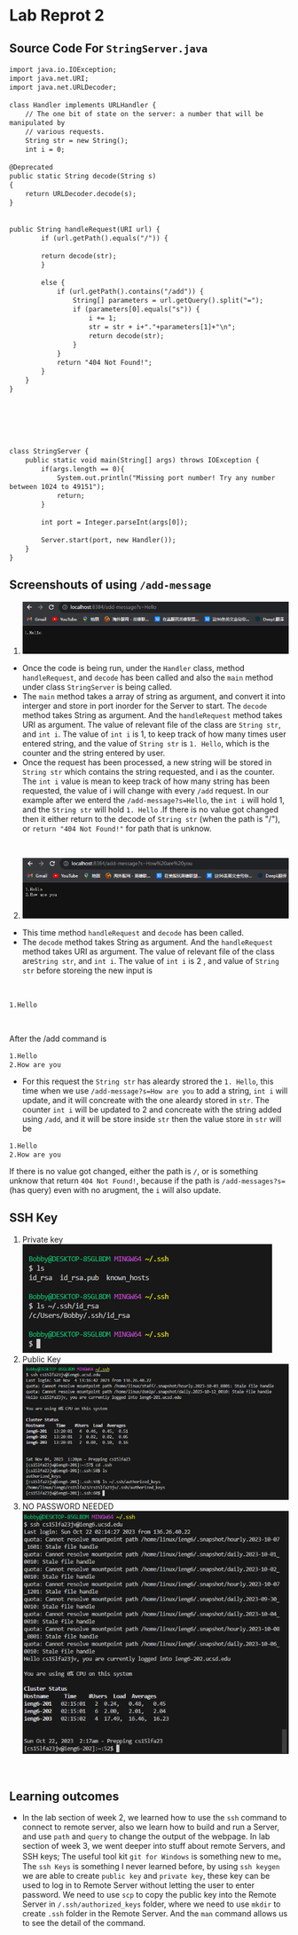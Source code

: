 # Lab Reprot 2

## Source Code For `StringServer.java`

```
import java.io.IOException;
import java.net.URI;
import java.net.URLDecoder;

class Handler implements URLHandler {
    // The one bit of state on the server: a number that will be manipulated by
    // various requests.
    String str = new String();
    int i = 0;

@Deprecated
public static String decode(String s)
{
    return URLDecoder.decode(s);
}


public String handleRequest(URI url) {
        if (url.getPath().equals("/")) {

        return decode(str);      
        }

        else {
            if (url.getPath().contains("/add")) {
                String[] parameters = url.getQuery().split("=");
                if (parameters[0].equals("s")) {
                    i += 1;
                    str = str + i+"."+parameters[1]+"\n";
                    return decode(str);
                }
            }
            return "404 Not Found!";
        }
    }
}






class StringServer {
    public static void main(String[] args) throws IOException {
        if(args.length == 0){
            System.out.println("Missing port number! Try any number between 1024 to 49151");
            return;
        }

        int port = Integer.parseInt(args[0]);

        Server.start(port, new Handler());
    }
}

```

## Screenshouts of  using `/add-message` 
1. ![Hello](laba21.png)
* Once the code is being run, under the `Handler` class, method `handleRequest`, and `decode` has been called and also the `main` method under class `StringServer` is being called.
* The `main` method takes a array of string as argument, and convert it into interger and store in port inorder for the Server to start. The `decode` method takes String as argument. And the `handleRequest` method takes URI as argument. The value of relevant file of the class are `String str`, and `int i`. The value of `int i` is 1, to keep track of how many times user entered string, and the value of `String str` is `1. Hello`, which is the counter and the string entered by user.
* Once the request has been processed, a new string will be stored in `String str` which contains the string requested, and i as the counter. The `int i` value is mean to keep track of how many string has been requested, the value of i will change with every `/add` request. In our example after we enterd the `/add-message?s=Hello`, the `int i` will hold 1, and the `String str` will hold `1. Hello` .If there is no value got changed then it either return to the decode of `String str` (when the path is "/"), or  `return "404 Not Found!"` for path that is unknow.
<br>

2. ![Howareyou](laba22.png)

* This time method `handleRequest` and `decode` has been called.
* The `decode` method takes String as argument. And the `handleRequest` method takes URI as argument. The value of relevant file of the class are`String str`, and `int i`. The value of `int i` is 2 , and value of `String str` before storeing the new input is
<br>

```
1.Hello
```
<br>

After the /add command is <br>

```
1.Hello
2.How are you
```

  
* For this request the `String str` has aleardy strored the `1. Hello`, this time when we use `/add-message?s=How are you` to add a string, `int i` will update, and it will concreate with the one aleardy stored in `str`. The counter `int i` will be updated to 2 and concreate with the string added using `/add`, and it will be store inside `str` then the value store in `str` will be
```
1.Hello
2.How are you
```
If there is no value got changed, either the path is `/`, or is something unknow that return `404 Not Found!`, because if the path is `/add-messages?s=`(has query) even with no arugment, the `i` will also update.
<br>

## SSH Key
1. Private key<br>![private](lab2private2.png)
2. Public Key<br>![public](lab2public2.png)
3. NO PASSWORD NEEDED<br>![nopassword](nopassword.png)
<br>

## Learning outcomes
* In the lab section of week 2, we learned how to use the `ssh` command to connect to remote server, also we learn how to build and run a Server, and use `path` and `query` to change the output of the webpage. In lab section of week 3, we went deeper into stuff about remote Servers, and SSH keys; The useful tool kit `git for Windows` is something new to me。 The `ssh Keys` is something I never learned before, by using `ssh keygen` we are able to create `public key` and `private key`, these key can be used to log in to Remote Server without letting the user to enter password. We need to use `scp` to copy the public key into the Remote Server in `/.ssh/authorized_keys` folder, where we need to use `mkdir` to create `.ssh` folder in the Remote Server. And the `man` command allows us to see the detail of the command.
